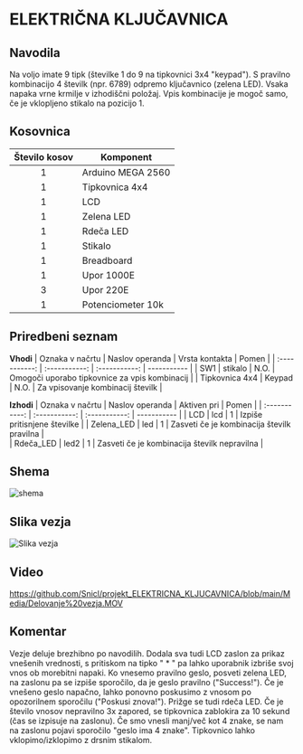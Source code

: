 # ELEKTRIČNA KLJUČAVNICA
## Navodila
Na voljo imate 9 tipk (številke 1 do 9 na tipkovnici 3x4 "keypad"). S pravilno kombinacijo 4 številk (npr. 6789) odpremo ključavnico (zelena LED). Vsaka napaka vrne krmilje v izhodiščni položaj. Vpis kombinacije je mogoč samo, če je vklopljeno stikalo na pozicijo 1. 

## Kosovnica

| Število kosov |    Komponent   |
| :-----------: |    ----------- |
|       1       | Arduino MEGA 2560    |
|       1       | Tipkovnica 4x4 |
|       1       | LCD            | 
|       1       | Zelena LED     | 
|    1          | Rdeča LED    |
|     1         | Stikalo        |
|    1          | Breadboard     |
|    1          | Upor 1000E     |
|    3          | Upor 220E     |
|    1          | Potenciometer 10k     |


## Priredbeni seznam

**Vhodi**
| Oznaka v načrtu |    Naslov operanda   |    Vrsta kontakta   |    Pomen   |
| :-----------: |    :-----------: |  :-----------:     |    -----------  |
|       SW1      |  stikalo     |       N.O.       | Omogoči uporabo tipkovnice za vpis kombinacij             |
|       Tipkovnica 4x4       |   Keypad    |    N.O.          | Za vpisovanje kombinacij številk             |      


**Izhodi**
| Oznaka v načrtu |    Naslov operanda   |    Aktiven pri   |    Pomen   |
| :-----------: |    :-----------: |  :-----------:     |    -----------  |
|      LCD       |   lcd    |       1      |     Izpiše pritisnjene številke         |
|       Zelena_LED      | led     |        1      |    Zasveti če je kombinacija številk pravilna          |    
|      Rdeča_LED       |   led2     |        1      |       Zasveti če je kombinacija številk nepravilna       |   



## Shema
![shema](https://user-images.githubusercontent.com/123487347/230547783-e755695b-7ce6-41fb-88cd-96b46885a3b1.png)



## Slika vezja
![Slika vezja](https://github.com/Snicl/projekt_ELEKTRICNA_KLJUCAVNICA/blob/main/Media/Slika%20vezja.jpg?raw=true)

## Video











https://github.com/Snicl/projekt_ELEKTRICNA_KLJUCAVNICA/blob/main/Media/Delovanje%20vezja.MOV

## Komentar
Vezje deluje brezhibno po navodilih. Dodala sva tudi LCD zaslon za prikaz vnešenih vrednosti, s pritiskom na tipko " * " pa lahko uporabnik izbriše svoj vnos ob morebitni napaki. Ko vnesemo pravilno geslo, posveti zelena LED, na zaslonu pa se izpiše sporočilo, da je geslo pravilno ("Success!"). Če je vnešeno geslo napačno, lahko ponovno poskusimo z vnosom po opozorilnem sporočilu ("Poskusi znova!"). Prižge se tudi rdeča LED. Če je število vnosov nepravilno 3x zapored, se tipkovnica zablokira za 10 sekund (čas se izpisuje na zaslonu). Če smo vnesli manj/več kot 4 znake, se nam na zaslonu pojavi sporočilo "geslo ima 4 znake". Tipkovnico lahko vklopimo/izklopimo z drsnim stikalom.









